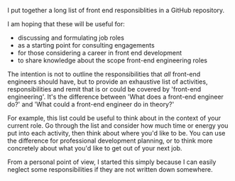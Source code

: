 I put together a long list of front end responsiblities in a GitHub repository.

I am hoping that these will be useful for:

* discussing and formulating job roles
* as a starting point for consulting engagements
* for those considering a career in front end development
* to share knowledge about the scope front-end engineering roles

The intention is not to outline the responsibilities that *all* front-end engineers should have, but to provide an exhaustive list of activities, responsibilities and remit that is or could be covered by 'front-end engineering'. It's the difference between 'What does a front-end engineer do?' and 'What could a front-end engineer do in theory?'

For example, this list could be useful to think about in the context of your current role. Go through the list and consider how much time or energy you put into each activity, then think about where you'd like to be. You can use the difference for professional development planning, or to think more concretely about what you'd like to get out of your next job.

From a personal point of view, I started this simply because I can easily neglect some responsibilities if they are not written down somewhere.
